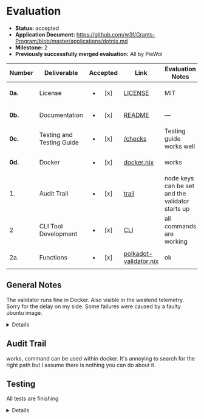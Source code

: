 # Evaluation

- **Status:** accepted
- **Application Document:** https://github.com/w3f/Grants-Program/blob/master/applications/dotnix.md
- **Milestone:** 2
- **Previously successfully merged evaluation:** All by PieWol

| Number | Deliverable | Accepted | Link | Evaluation Notes |
| ------ | ----------- | :------: | ---- |----------------- |
| **0a.** | License | <ul><li>[x] </li></ul> | [LICENSE](https://github.com/sporyon/dotnix-core/blob/470096931e56374ebc3fcc0af821dd774ef44d10/LICENSE) | MIT |
| **0b.** | Documentation | <ul><li>[x] </li></ul> | [README](https://github.com/sporyon/dotnix-core/blob/9a0cc3705e10da23fb2743b1a2f76fd8f2c4c3c4/README.md) | — |
| **0c.** | Testing and Testing Guide | <ul><li>[x] </li></ul> | [/checks](https://github.com/sporyon/dotnix-core/tree/470096931e56374ebc3fcc0af821dd774ef44d10/checks) | Testing guide works well |
| **0d.** | Docker | <ul><li>[x] </li></ul> | [docker.nix](https://github.com/sporyon/dotnix-core/blob/470096931e56374ebc3fcc0af821dd774ef44d10/docker.nix) | works |
| 1. | Audit Trail | <ul><li>[x] </li></ul> | [trail](https://github.com/sporyon/dotnix-core/blob/470096931e56374ebc3fcc0af821dd774ef44d10/pkgs/list-dependencies.nix) | node keys can be set and the validator starts up |
| 2 | CLI Tool Development | <ul><li>[x] </li></ul> | [CLI](https://github.com/sporyon/dotnix-core/blob/470096931e56374ebc3fcc0af821dd774ef44d10/nixosModules/polkadot-validator.nix) | all commands are working |
| 2a. | Functions| <ul><li>[x] </li></ul> | [polkadot-validator.nix](https://github.com/sporyon/dotnix-core/blob/470096931e56374ebc3fcc0af821dd774ef44d10/nixosModules/polkadot-validator.nix) | ok |


## General Notes
The validator runs fine in Docker. Also visible in the westend telemetry. Sorry for the delay on my side. Some failures were caused by a faulty ubuntu image.

<details>

```
● polkadot-validator.service - Polkadot Validator
     Loaded: loaded (/etc/systemd/system/polkadot-validator.service; linked; preset: enabled)
     Active: activating (auto-restart) (Result: exit-code) since Tue 2024-07-30 22:52:36 UTC; 10s ago
       Docs: https://github.com/paritytech/polkadot
    Process: 514 ExecStart=/nix/store/88ikqbzkq5d7vnlj77l6gjbpw6ph23nx-polkadot-1.14.0/bin/polkadot --validator --name=dotnix-docker --chain=westend --base-pa>
   Main PID: 514 (code=exited, status=1/FAILURE)
         IP: 1.0K in, 780B out
        CPU: 45ms
```
</details>

## Audit Trail

works, command can be used within docker. It's annoying to search for the right path but I assume there is nothing you can do about it.

## Testing
All tests are finishing

<details>

```
vm-test-run-list-dependencies> (finished: must succeed: list-dependencies --all /nix/store/axpdxi5n90bsh2l6pk0l2f5804v8bg63-mockdep-a | sort | sha256sum -c /nix/store/axdc284j54rqvfwlh1bq8v9japjcbp7g-all-dependencies.sha256sum, in 103.28 seconds)
vm-test-run-list-dependencies> alice: must succeed: list-dependencies --runtime /nix/store/axpdxi5n90bsh2l6pk0l2f5804v8bg63-mockdep-a | sort | sha256sum -c /nix/store/grx7vv5vg9n7y3qn9l4k9i2q7m18fjam-runtime-dependencies.sha256sum
vm-test-run-list-dependencies> alice # [  104.644609] systemd[1]: Finished Networking Setup.
vm-test-run-list-dependencies> alice # [  104.895981] systemd[1]: Starting Extra networking commands....
vm-test-run-list-dependencies> alice # [  106.089879] systemd[1]: Finished Extra networking commands..
vm-test-run-list-dependencies> alice # [  106.155521] systemd[1]: Reached target Network.
vm-test-run-list-dependencies> alice # [  106.314988] systemd[1]: Starting Permit User Sessions...
vm-test-run-list-dependencies> (finished: must succeed: list-dependencies --runtime /nix/store/axpdxi5n90bsh2l6pk0l2f5804v8bg63-mockdep-a | sort | sha256sum -c /nix/store/grx7vv5vg9n7y3qn9l4k9i2q7m18fjam-runtime-dependencies.sha256sum, in 6.00 seconds)
vm-test-run-list-dependencies> (finished: run the VM test script, in 109.28 seconds)
vm-test-run-list-dependencies> alice # [  107.865705] systemd[1]: Finished Permit User Sessions.
vm-test-run-list-dependencies> alice # [  108.157429] systemd[1]: Started Getty on tty1.
vm-test-run-list-dependencies> alice # [  108.239855] systemd[1]: Reached target Login Prompts.
vm-test-run-list-dependencies> test script finished in 110.66s
```
</details>



